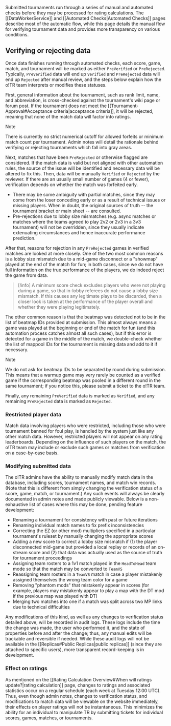Submitted tournaments run through a series of manual and automated checks before they may be processed for rating calculations. The [[DataWorkerService]] and [[Automated Checks|Automated Checks]] pages describe most of the automatic flow, while this page details the manual flow for verifying tournament data and provides more transparency on various conditions.

## Verifying or rejecting data

Once data finishes running through automated checks, each score, game, match, and tournament will be marked as either `PreVerified` or `PreRejected`. Typically, `PreVerified` data will end up `Verified` and `PreRejected` data will end up `Rejected` after manual review, and the steps below explain how the o!TR team interprets or modifies these statuses.

First, general information about the tournament, such as rank limit, name, and abbreviation, is cross-checked against the tournament's wiki page or forum post. If the tournament does not meet the [[Tournament-Approval#Acceptance criteria|acceptance criteria]], it will be rejected, meaning that none of the match data will factor into ratings.

> [!note]
> There is currently no strict numerical cutoff for allowed forfeits or minimum match count per tournament. Admin notes will detail the rationale behind verifying or rejecting tournaments which fall into gray areas.

Next, matches that have been `PreRejected` or otherwise flagged are considered. If the match data is valid but not aligned with other automation rules, the source of the issue will be identified and necessary data will be altered to fix this. Then, data will be manually `Verified` or `Rejected` by the reviewer. If there are an usually small number of games (4 or fewer), verification depends on whether the match was forfeited early.

- There may be some ambiguity with partial matches, since they may come from the loser conceding early or as a result of technical issues or missing players. When in doubt, the original sources of truth -- the tournament bracket or main sheet -- are consulted.
- Pre-rejections due to lobby size mismatches (e.g. async matches or matches where the teams agreed to play 2v2 or 2v3 in a 3v3 tournament) will not be overridden, since they usually indicate extenuating circumstances and hence inaccurate performance prediction.

After that, reasons for rejection in any `PreRejected` games in verified matches are looked at more closely. One of the two most common reasons is a lobby size mismatch due to a mid-game disconnect or a "showmap" played at the end of the match for fun; in both cases, since we do not have full information on the true performance of the players, we do indeed reject the game from data.

> [!info]
> A minimum score check excludes players who were not playing during a game, so that in-lobby referees do not cause a lobby size mismatch. If this causes any legitimate plays to be discarded, then a closer look is taken at the performance of the player overall and whether they were playing legitimately.

The other common reason is that the beatmap was detected not to be in the list of beatmap IDs provided at submission. This almost always means a game was played at the beginning or end of the match for fun (and this automation process catches almost all such cases), but if this error is detected for a game in the middle of the match, we double-check whether the list of mappool IDs for the tournament is missing data and add to it if necessary.

> [!note]
> We do not ask for beatmap IDs to be separated by round during submission. This means that a warmup game may very rarely be counted as a verified game if the corresponding beatmap was pooled in a different round in the same tournament; if you notice this, please submit a ticket to the o!TR team.

Finally, any remaining `PreVerified` data is marked as `Verified`, and any remaining `PreRejected` data is marked as `Rejected`.

### Restricted player data

Match data involving players who were restricted, including those who were tournament banned for foul play, is handled by the system just like any other match data. However, restricted players will not appear on any rating leaderboards. Depending on the influence of such players on the match, the o!TR team may include or exclude such games or matches from verification on a case-by-case basis.

### Modifying submitted data

The o!TR admins have the ability to manually modify match data in the database, including scores, tournament names, and match win records. (Note that this is different from simply changing the verification status of a score, game, match, or tournament.) Any such events will always be clearly documented in admin notes and made publicly viewable. Below is a non-exhaustive list of cases where this may be done, pending feature development:

- Renaming a tournament for consistency with past or future iterations
- Renaming individual match names to fix prefix inconsistencies
- Correcting the EZ (or other mod) multipliers specified in a particular tournament's ruleset by manually changing the appropriate scores
- Adding a new score to correct a lobby size mismatch if (1) the player disconnected mid-game but provided a local replay or records of an on-stream score and (2) that data was actually used as the source of truth for tournament proceedings
- Assigning team rosters to a 1v1 match played in the `HeadToHead` team mode so that the match may be converted to `TeamVS`
- Reassigning team rosters in a `TeamVS` match in case a player mistakenly assigned themselves the wrong team color for a game
- Removing "phantom mods" that mistakenly appear in scores (for example, players may mistakenly appear to play a map with the DT mod if the previous map was played with DT)
- Merging two matches into one if a match was split across two MP links due to technical difficulties

Any modifications of this kind, as well as any changes to verification status detailed above, will be recorded in audit logs. These logs include the time the change was made, the user who performed it, and the state of properties before and after the change; thus, any manual edits will be trackable and reversible if needed. While these audit logs will not be available in the [[Replicas#Public Replicas|public replicas]] (since they are attached to specific users), more transparent record-keeping is in development.

### Effect on ratings

As mentioned on the [[Rating Calculation Overview#When will ratings update?|rating calculation]] page, changes to ratings and associated statistics occur on a regular schedule (each week at Tuesday 12:00 UTC). Thus, even though admin notes, changes to verification status, and modifications to match data will be viewable on the website immediately, their effects on player ratings will not be instantaneous. This minimizes the ability for an individual to manipulate TR by submitting tickets for individual scores, games, matches, or tournaments.
